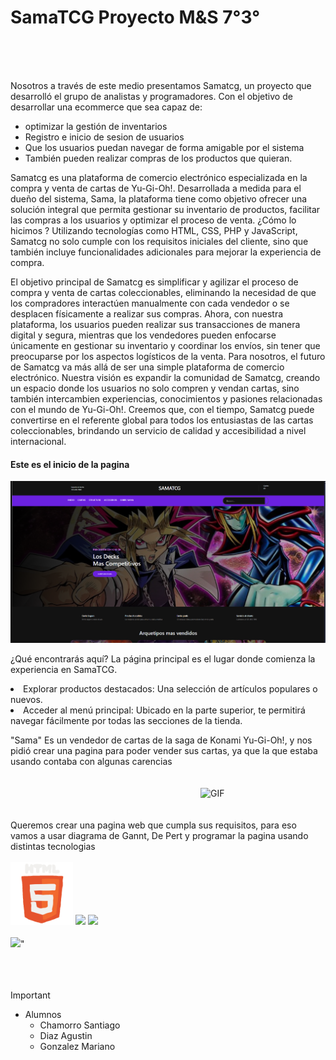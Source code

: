 <h1>SamaTCG Proyecto M&S 7°3°</h1>
<br>
<br>
<br>

Nosotros a través de este medio presentamos Samatcg, un proyecto que desarrolló el grupo de analistas y programadores. Con el objetivo de desarrollar una ecommerce que sea capaz de:
<ul>
<li>optimizar la gestión de inventarios </li>
<li>Registro e inicio de sesion de usuarios </li>
<li>Que los usuarios puedan navegar de forma amigable por el sistema</li>
<li>También pueden realizar compras de los productos que quieran.</li>
</ul>	

Samatcg es una plataforma de comercio electrónico especializada en la compra y venta de cartas de Yu-Gi-Oh!. Desarrollada a medida para el dueño del sistema, Sama, la plataforma tiene como objetivo ofrecer una solución integral que permita gestionar su inventario de productos, facilitar las compras a los usuarios y optimizar el proceso de venta. ¿Cómo lo hicimos ? Utilizando tecnologías como HTML, CSS, PHP y JavaScript, Samatcg no solo cumple con los requisitos iniciales del cliente, sino que también incluye funcionalidades adicionales para mejorar la experiencia de compra.


El objetivo principal de Samatcg es simplificar y agilizar el proceso de compra y venta de cartas coleccionables, eliminando la necesidad de que los compradores interactúen manualmente con cada vendedor o se desplacen físicamente a realizar sus compras. Ahora, con nuestra plataforma, los usuarios pueden realizar sus transacciones de manera digital y segura, mientras que los vendedores pueden enfocarse únicamente en gestionar su inventario y coordinar los envíos, sin tener que preocuparse por los aspectos logísticos de la venta.
Para nosotros, el futuro de Samatcg va más allá de ser una simple plataforma de comercio electrónico. Nuestra visión es expandir la comunidad de Samatcg, creando un espacio donde los usuarios no solo compren y vendan cartas, sino también intercambien experiencias, conocimientos y pasiones relacionadas con el mundo de Yu-Gi-Oh!. Creemos que, con el tiempo, Samatcg puede convertirse en el referente global para todos los entusiastas de las cartas coleccionables, brindando un servicio de calidad y accesibilidad a nivel internacional.

<h4>Este es el inicio de la pagina</h4>

![Logo de mi proyecto](img/_titulo.png)


¿Qué encontrarás aquí?
La página principal es el lugar donde comienza la experiencia en SamaTCG.
<li>Explorar productos destacados: Una selección de artículos populares o nuevos.</li>
<li>Acceder al menú principal: Ubicado en la parte superior, te permitirá navegar fácilmente por todas las secciones de la tienda.</li>

"Sama" Es un vendedor de cartas de la saga de Konami Yu-Gi-Oh!, y nos pidió crear una pagina para poder vender sus cartas, ya que la que estaba usando contaba con algunas carencias
<br>
<br>
<br>
<img align="right" alt="GIF" src="https://images.yodibujo.es/_uploads/_tiny_galerie/20090624/yu-gi-oh-animado1-source_cxd.gif" width="200"/>
<br>
<br>
<br>
Queremos crear una pagina web que cumpla sus requisitos, para eso vamos a usar diagrama de Gannt, De Pert y programar la pagina usando distintas tecnologias
<br>
<br>
<img src="https://raw.githubusercontent.com/oscarvalenzuela25/oscarvalenzuela25/main/html.gif" width="100"/>
<img src="https://brandslogos.com/wp-content/uploads/images/large/css-logo.png" width="70"/>
<img src="https://static.vecteezy.com/system/resources/previews/027/127/463/original/javascript-logo-javascript-icon-transparent-free-png.png" width="100"/>
<br>
<br>
<img src="https://upload.wikimedia.org/wikipedia/commons/8/87/Sql_data_base_with_logo.png" width="150"/>"
<br>
<br>
<br>
<br>
> [!IMPORTANT]
> - Alumnos
>    - Chamorro Santiago
>    - Diaz Agustin
>    - Gonzalez Mariano 
